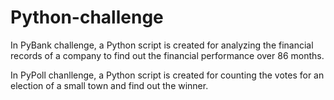 # Python-challenge
In PyBank challenge, a Python script is created for analyzing the financial records of a company to find out the financial performance over 86 months. 

In PyPoll chanllenge, a Python script is created for counting the votes for an election of a small town and find out the winner.
